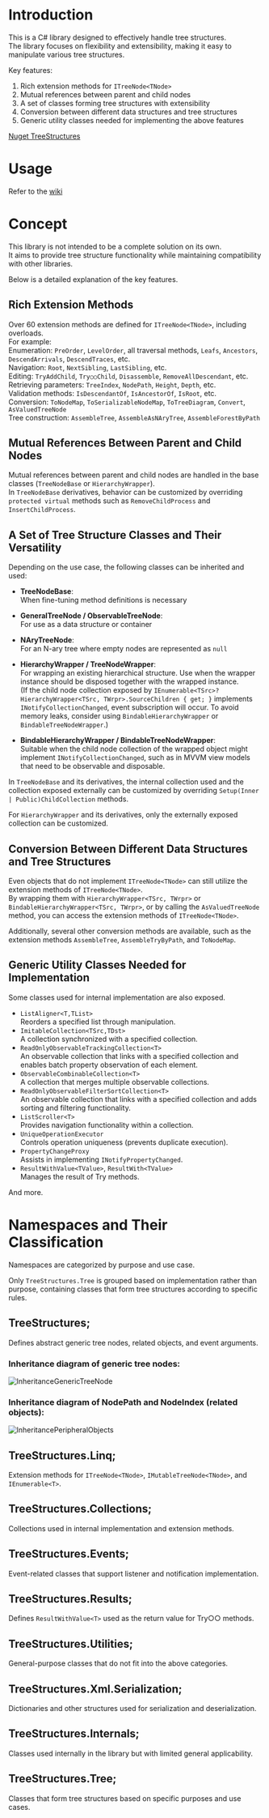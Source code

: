 # Introduction
This is a C# library designed to effectively handle tree structures.  
The library focuses on flexibility and extensibility, making it easy to manipulate various tree structures.

Key features:
1. Rich extension methods for `ITreeNode<TNode>`
1. Mutual references between parent and child nodes
1. A set of classes forming tree structures with extensibility
1. Conversion between different data structures and tree structures
1. Generic utility classes needed for implementing the above features

[Nuget TreeStructures](https://www.nuget.org/packages/TreeStructures/)

# Usage
Refer to the [wiki](https://github.com/Houzkin/TreeStructures/wiki)  

# Concept
This library is not intended to be a complete solution on its own.  
It aims to provide tree structure functionality while maintaining compatibility with other libraries.

Below is a detailed explanation of the key features.

## Rich Extension Methods
Over 60 extension methods are defined for `ITreeNode<TNode>`, including overloads.  
For example:  
Enumeration: `PreOrder`, `LevelOrder`, all traversal methods, `Leafs`, `Ancestors`, `DescendArrivals`, `DescendTraces`, etc.  
Navigation: `Root`, `NextSibling`, `LastSibling`, etc.  
Editing: `TryAddChild`, `Try○○Child`, `Disassemble`, `RemoveAllDescendant`, etc.  
Retrieving parameters: `TreeIndex`, `NodePath`, `Height`, `Depth`, etc.  
Validation methods: `IsDescendantOf`, `IsAncestorOf`, `IsRoot`, etc.  
Conversion: `ToNodeMap`, `ToSerializableNodeMap`, `ToTreeDiagram`, `Convert`, `AsValuedTreeNode`   
Tree construction: `AssembleTree`, `AssembleAsNAryTree`, `AssembleForestByPath`

## Mutual References Between Parent and Child Nodes
Mutual references between parent and child nodes are handled in the base classes (`TreeNodeBase` or `HierarchyWrapper`).  
In `TreeNodeBase` derivatives, behavior can be customized by overriding `protected virtual` methods such as `RemoveChildProcess` and `InsertChildProcess`.

## A Set of Tree Structure Classes and Their Versatility
Depending on the use case, the following classes can be inherited and used:

- **TreeNodeBase**:  
 When fine-tuning method definitions is necessary  

- **GeneralTreeNode / ObservableTreeNode**:  
 For use as a data structure or container  

- **NAryTreeNode**:  
 For an N-ary tree where empty nodes are represented as `null`  

- **HierarchyWrapper / TreeNodeWrapper**:  
 For wrapping an existing hierarchical structure. Use when the wrapper instance should be disposed together with the wrapped instance.  
(If the child node collection exposed by `IEnumerable<TSrc>? HierarchyWrapper<TSrc, TWrpr>.SourceChildren { get; }` implements `INotifyCollectionChanged`, event subscription will occur. To avoid memory leaks, consider using `BindableHierarchyWrapper` or `BindableTreeNodeWrapper`.)  
- **BindableHierarchyWrapper / BindableTreeNodeWrapper**:  
 Suitable when the child node collection of the wrapped object might implement `INotifyCollectionChanged`, such as in MVVM view models that need to be observable and disposable.  


In `TreeNodeBase` and its derivatives, the internal collection used and the collection exposed externally can be customized by overriding `Setup(Inner | Public)ChildCollection` methods.

For `HierarchyWrapper` and its derivatives, only the externally exposed collection can be customized.

## Conversion Between Different Data Structures and Tree Structures
Even objects that do not implement `ITreeNode<TNode>` can still utilize the extension methods of `ITreeNode<TNode>`.  
By wrapping them with `HierarchyWrapper<TSrc, TWrpr>` or `BindableHierarchyWrapper<TSrc, TWrpr>`, or by calling the `AsValuedTreeNode` method, you can access the extension methods of `ITreeNode<TNode>`.  

Additionally, several other conversion methods are available, such as the extension methods `AssembleTree`, `AssembleTryByPath`, and `ToNodeMap`.

## Generic Utility Classes Needed for Implementation

Some classes used for internal implementation are also exposed.  

- `ListAligner<T,TList>`  
  Reorders a specified list through manipulation.  
- `ImitableCollection<TSrc,TDst>`  
  A collection synchronized with a specified collection.  
- `ReadOnlyObservableTrackingCollection<T>`  
  An observable collection that links with a specified collection and enables batch property observation of each element.  
- `ObservableCombinableCollection<T>`  
  A collection that merges multiple observable collections.
- `ReadOnlyObservableFilterSortCollection<T>`  
  An observable collection that links with a specified collection and adds sorting and filtering functionality.
- `ListScroller<T>`  
  Provides navigation functionality within a collection.
- `UniqueOperationExecutor`  
  Controls operation uniqueness (prevents duplicate execution).
- `PropertyChangeProxy`  
  Assists in implementing `INotifyPropertyChanged`.
- `ResultWithValue<TValue>`, `ResultWith<TValue>`  
  Manages the result of Try methods.

And more.

# Namespaces and Their Classification

Namespaces are categorized by purpose and use case.

Only `TreeStructures.Tree` is grouped based on implementation rather than purpose, containing classes that form tree structures according to specific rules.

## TreeStructures;
Defines abstract generic tree nodes, related objects, and event arguments.

### Inheritance diagram of generic tree nodes:
![InheritanceGenericTreeNode](https://raw.githubusercontent.com/Houzkin/TreeStructures/master/images/InheritanceGenericTreeNode.png)

### Inheritance diagram of NodePath and NodeIndex (related objects):
![InheritancePeripheralObjects](https://raw.githubusercontent.com/Houzkin/TreeStructures/master/images/InheritancePeripheralObjects.png)

## TreeStructures.Linq;
Extension methods for `ITreeNode<TNode>`, `IMutableTreeNode<TNode>`, and `IEnumerable<T>`.

## TreeStructures.Collections;
Collections used in internal implementation and extension methods.

## TreeStructures.Events;
Event-related classes that support listener and notification implementation.

## TreeStructures.Results;
Defines `ResultWithValue<T>` used as the return value for Try○○ methods.

## TreeStructures.Utilities;
General-purpose classes that do not fit into the above categories.

## TreeStructures.Xml.Serialization;
Dictionaries and other structures used for serialization and deserialization.

## TreeStructures.Internals;
Classes used internally in the library but with limited general applicability.

## TreeStructures.Tree;
Classes that form tree structures based on specific purposes and use cases.

